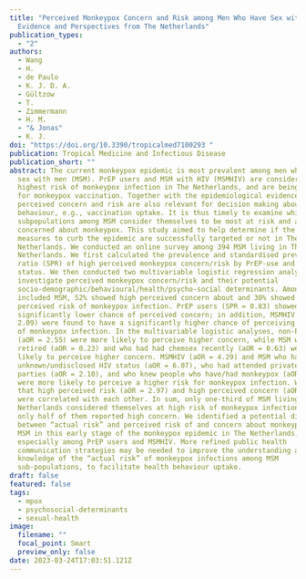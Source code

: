 ```yaml
---
title: "Perceived Monkeypox Concern and Risk among Men Who Have Sex with Men:
  Evidence and Perspectives from The Netherlands"
publication_types:
  - "2"
authors:
  - Wang
  - H.
  - de Paulo
  - K. J. D. A.
  - Gültzow
  - T.
  - Zimmermann
  - H. M.
  - "& Jonas"
  - K. J.
doi: "https://doi.org/10.3390/tropicalmed7100293 "
publication: Tropical Medicine and Infectious Disease
publication_short: ""
abstract: The current monkeypox epidemic is most prevalent among men who have
  sex with men (MSM). PrEP users and MSM with HIV (MSMHIV) are considered at
  highest risk of monkeypox infection in The Netherlands, and are being targeted
  for monkeypox vaccination. Together with the epidemiological evidence,
  perceived concern and risk are also relevant for decision making about health
  behaviour, e.g., vaccination uptake. It is thus timely to examine which
  subpopulations among MSM consider themselves to be most at risk and are most
  concerned about monkeypox. This study aimed to help determine if the current
  measures to curb the epidemic are successfully targeted or not in The
  Netherlands. We conducted an online survey among 394 MSM living in The
  Netherlands. We first calculated the prevalence and standardised prevalence
  ratio (SPR) of high perceived monkeypox concern/risk by PrEP-use and HIV
  status. We then conducted two multivariable logistic regression analyses to
  investigate perceived monkeypox concern/risk and their potential
  socio-demographic/behavioural/health/psycho-social determinants. Among the
  included MSM, 52% showed high perceived concern about and 30% showed high
  perceived risk of monkeypox infection. PrEP users (SPR = 0.83) showed a
  significantly lower chance of perceived concern; in addition, MSMHIV (SPR =
  2.09) were found to have a significantly higher chance of perceiving high risk
  of monkeypox infection. In the multivariable logistic analyses, non-PrEP users
  (aOR = 2.55) were more likely to perceive higher concern, while MSM who were
  retired (aOR = 0.23) and who had had chemsex recently (aOR = 0.63) were less
  likely to perceive higher concern. MSMHIV (aOR = 4.29) and MSM who had an
  unknown/undisclosed HIV status (aOR = 6.07), who had attended private sex
  parties (aOR = 2.10), and who knew people who have/had monkeypox (aOR = 2.10)
  were more likely to perceive a higher risk for monkeypox infection. We found
  that high perceived risk (aOR = 2.97) and high perceived concern (aOR = 3.13)
  were correlated with each other. In sum, only one-third of MSM living in The
  Netherlands considered themselves at high risk of monkeypox infection, and
  only half of them reported high concern. We identified a potential discrepancy
  between “actual risk” and perceived risk of and concern about monkeypox among
  MSM in this early stage of the monkeypox epidemic in The Netherlands,
  especially among PrEP users and MSMHIV. More refined public health
  communication strategies may be needed to improve the understanding and
  knowledge of the “actual risk” of monkeypox infections among MSM
  sub-populations, to facilitate health behaviour uptake.
draft: false
featured: false
tags:
  - mpox
  - psychosocial-determinants
  - sexual-health
image:
  filename: ""
  focal_point: Smart
  preview_only: false
date: 2023-03-24T17:03:51.121Z
---
```

